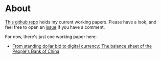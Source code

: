 # About

[This github repo](https://github.com/soonparted/soon-parted-working-papers) holds my current working papers. Please have a look, and feel free to open an [issue](https://github.com/soonparted/soon-parted-working-papers/issues) if you have a comment.

For now, there's just one working paper here:

- [From standing dollar bid to digital currency: The balance sheet of the People's Bank of China](https://docs.google.com/viewer?url=https://github.com/soonparted/soon-parted-working-papers/raw/main/pboc-balance-sheet.pdf)

